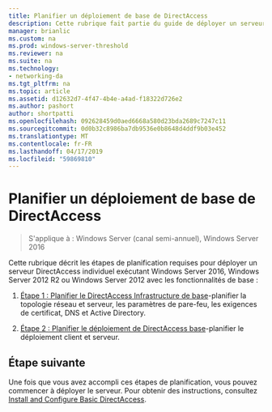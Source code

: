 ```yaml
---
title: Planifier un déploiement de base de DirectAccess
description: Cette rubrique fait partie du guide de déployer un serveur DirectAccess unique à l’aide de la prise en main Assistant pour Windows Server 2016
manager: brianlic
ms.custom: na
ms.prod: windows-server-threshold
ms.reviewer: na
ms.suite: na
ms.technology:
- networking-da
ms.tgt_pltfrm: na
ms.topic: article
ms.assetid: d12632d7-4f47-4b4e-a4ad-f18322d726e2
ms.author: pashort
author: shortpatti
ms.openlocfilehash: 092628459d0aed6668a580d23bda2689c7247c11
ms.sourcegitcommit: 0d0b32c8986ba7db9536e0b8648d4ddf9b03e452
ms.translationtype: MT
ms.contentlocale: fr-FR
ms.lasthandoff: 04/17/2019
ms.locfileid: "59869810"
---
```

# <a name="plan-a-basic-directaccess-deployment"></a>Planifier un déploiement de base de DirectAccess

>S'applique à : Windows Server (canal semi-annuel), Windows Server 2016

Cette rubrique décrit les étapes de planification requises pour déployer un serveur DirectAccess individuel exécutant Windows Server 2016, Windows Server 2012 R2 ou Windows Server 2012 avec les fonctionnalités de base :  
  
1.  [Étape 1 : Planifier le DirectAccess Infrastructure de base](da-basic-plan-s1-infrastructure.md)-planifier la topologie réseau et serveur, les paramètres de pare-feu, les exigences de certificat, DNS et Active Directory.  
  
2.  [Étape 2 : Planifier le déploiement de DirectAccess base](da-basic-plan-s2-deployment.md)-planifier le déploiement client et serveur.  
  
## <a name="next-step"></a>Étape suivante  
Une fois que vous avez accompli ces étapes de planification, vous pouvez commencer à déployer le serveur. Pour obtenir des instructions, consultez [Install and Configure Basic DirectAccess](Install-and-Configure-Basic-DirectAccess.md).  
  


